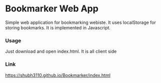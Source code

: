 # Bookmarker Web App
Simple web application for bookmarking webiste. It uses localStorage for storing bookmarks. It is implemented in Javascript. 

### Usage
Just download and open index.html. It is all client side

### Link
https://shubh3110.github.io/Bookmarker/index.html

